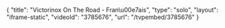 {
    "title": "Victorinox On The Road - Fran\u00e7ais",
    "type": "solo",
    "layout": "iframe-static",
    "videoId": "3785676",
    "url": "\/tvpembed\/3785676"
}